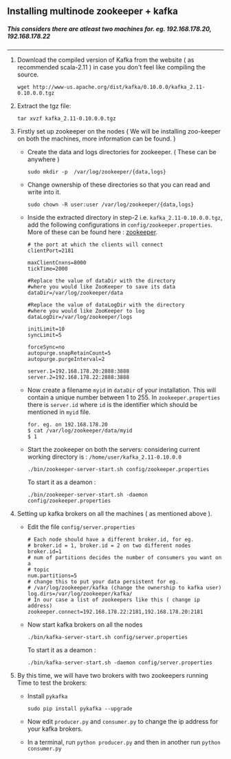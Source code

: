 ## Installing multinode zookeeper + kafka

##### This considers there are atleast two machines for. eg. 192.168.178.20, 192.168.178.22

* * *

1.  Download the compiled version of Kafka from the website ( as recommended
    scala-2.11 ) in case you don't feel like compiling the source.

        wget http://www-us.apache.org/dist/kafka/0.10.0.0/kafka_2.11-0.10.0.0.tgz

2.  Extract the tgz file:

        tar xvzf kafka_2.11-0.10.0.0.tgz

3.  Firstly set up zookeeper on the nodes
    ( We will be installing zoo-keeper on both the machines, more information can be found. )

    -   Create the data and logs directories for zookeeper.
        ( These can be anywhere )
        
            sudo mkdir -p  /var/log/zookeeper/{data,logs}

    -   Change ownership of these directories so that you can read and write into it.
    
            sudo chown -R user:user /var/log/zookeeper/{data,logs}

    -   Inside the extracted directory in step-2 i.e.
        `kafka_2.11-0.10.0.0.tgz`, add the following configurations in
        `config/zookeeper.properties`.
        More of these can be found here : [zookeeper](https://zookeeper.apache.org/doc/r3.2.2/zookeeperAdmin.html#sc_clusterOptions).

            # the port at which the clients will connect
            clientPort=2181

            maxClientCnxns=8000
            tickTime=2000

            #Replace the value of dataDir with the directory
            #where you would like ZooKeeper to save its data
            dataDir=/var/log/zookeeper/data

            #Replace the value of dataLogDir with the directory
            #where you would like ZooKeeper to log
            dataLogDir=/var/log/zookeeper/logs

            initLimit=10
            syncLimit=5

            forceSync=no
            autopurge.snapRetainCount=5
            autopurge.purgeInterval=2

            server.1=192.168.178.20:2888:3888
            server.2=192.168.178.22:2888:3888

    -   Now create a filename `myid` in `dataDir` of your installation.
        This will contain a unique number between 1 to 255.
        In `zookeeper.properties` there is `server.id` where `id` is the
        identifier which should be mentioned in `myid` file.
        
             
            for. eg. on 192.168.178.20
            $ cat /var/log/zookeeper/data/myid
            $ 1
             
    -   Start the zookeeper on both the servers: considering current working directory is : `/home/user/kafka_2.11-0.10.0.0`
    
            ./bin/zookeeper-server-start.sh config/zookeeper.properties
        
        To start it as a deamon :
        
            ./bin/zookeeper-server-start.sh -daemon config/zookeeper.properties

4.  Setting up kafka brokers on all the machines ( as mentioned above ).

    -   Edit the file `config/server.properties`
    
           
            # Each node should have a different broker.id, for eg.
            # broker.id = 1, broker.id = 2 on two different nodes
            broker.id=1
            # num of partitions decides the number of consumers you want on a
            # topic
            num.partitions=5
            # change this to put your data persistent for eg.
            # /var/log/zookeeper/kafka (change the ownership to kafka user)
            log.dirs=/var/log/zookeeper/kafka/
            # In our case a list of zookeepers like this ( change ip address)
            zookeeper.connect=192.168.178.22:2181,192.168.178.20:2181
            
    -   Now start kafka brokers on all the nodes
    
            ./bin/kafka-server-start.sh config/server.properties
        
        To start it as a deamon :
        
            ./bin/kafka-server-start.sh -daemon config/server.properties

5.  By this time, we will have two brokers with two zookeepers running
    Time to test the brokers: 

    -   Install `pykafka`
    
            sudo pip install pykafka --upgrade
            
    -   Now edit `producer.py` and `consumer.py` to change the ip address for
        your kafka brokers.

    -   In a terminal, run `python producer.py` and then
        in another run `python consumer.py`
